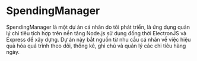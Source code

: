 # SpendingManager
SpendingManager là một dự án cá nhân do tôi phát triển, là ứng dụng quản lý chi tiêu tích hợp trên nền tảng Node.js sử dụng đồng thời ElectronJS và Express để xây dựng. Dự án này bắt nguồn từ nhu cầu cá nhân về việc hiệu quả hóa quá trình theo dõi, thống kê, ghi chú và quản lý các chi tiêu hàng ngày.
